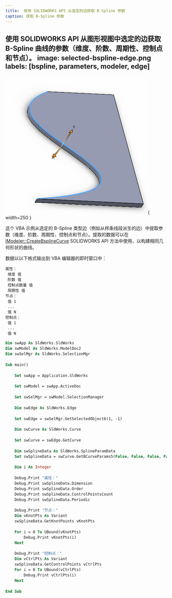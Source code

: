 ```yaml
---
title:  使用 SOLIDWORKS API 从选定的边获取 B-Spline 参数
caption: 获取 B-Spline 参数
---
```

 使用 SOLIDWORKS API 从图形视图中选定的边获取 B-Spline 曲线的参数（维度、阶数、周期性、控制点和节点）。
image: selected-bspline-edge.png
labels: [bspline, parameters, modeler, edge]
---
![选定的 B-Spline 边](selected-bspline-edge.png){ width=250 }

这个 VBA 示例从选定的 B-Spline 类型边（例如从样条线段派生的边）中提取参数（维度、阶数、周期性、控制点和节点）。提取的数据可以在 [IModeler::CreateBsplineCurve](https://help.solidworks.com/2012/English/api/sldworksapi/SolidWorks.Interop.sldworks~SolidWorks.Interop.sldworks.IModeler~CreateBsplineCurve.html) SOLIDWORKS API 方法中使用，以构建相同几何形状的曲线。

数据以以下格式输出到 VBA 编辑器的即时窗口中：

~~~
属性：
 维度 值
 阶数 值
 控制点数量 值
 周期性 值
节点：
 值 1
 ...
 值 N
控制点：
 值 1
 ...
 值 N
~~~

~~~ vb
Dim swApp As SldWorks.SldWorks
Dim swModel As SldWorks.ModelDoc2
Dim swSelMgr As SldWorks.SelectionMgr

Sub main()

    Set swApp = Application.SldWorks
    
    Set swModel = swApp.ActiveDoc
    
    Set swSelMgr = swModel.SelectionManager
    
    Dim swEdge As SldWorks.Edge
    
    Set swEdge = swSelMgr.GetSelectedObject6(1, -1)
    
    Dim swCurve As SldWorks.Curve
    
    Set swCurve = swEdge.GetCurve
    
    Dim swSplineData As SldWorks.SplineParamData
    Set swSplineData = swCurve.GetBCurveParams5(False, False, False, False)
    
    Dim i As Integer
    
    Debug.Print "属性："
    Debug.Print swSplineData.Dimension
    Debug.Print swSplineData.Order
    Debug.Print swSplineData.ControlPointsCount
    Debug.Print swSplineData.Periodic
    
    Debug.Print "节点："
    Dim vKnotPts As Variant
    swSplineData.GetKnotPoints vKnotPts
    
    For i = 0 To UBound(vKnotPts)
        Debug.Print vKnotPts(i)
    Next
    
    Debug.Print "控制点："
    Dim vCtrlPts As Variant
    swSplineData.GetControlPoints vCtrlPts
    For i = 0 To UBound(vCtrlPts)
        Debug.Print vCtrlPts(i)
    Next
    
End Sub
~~~